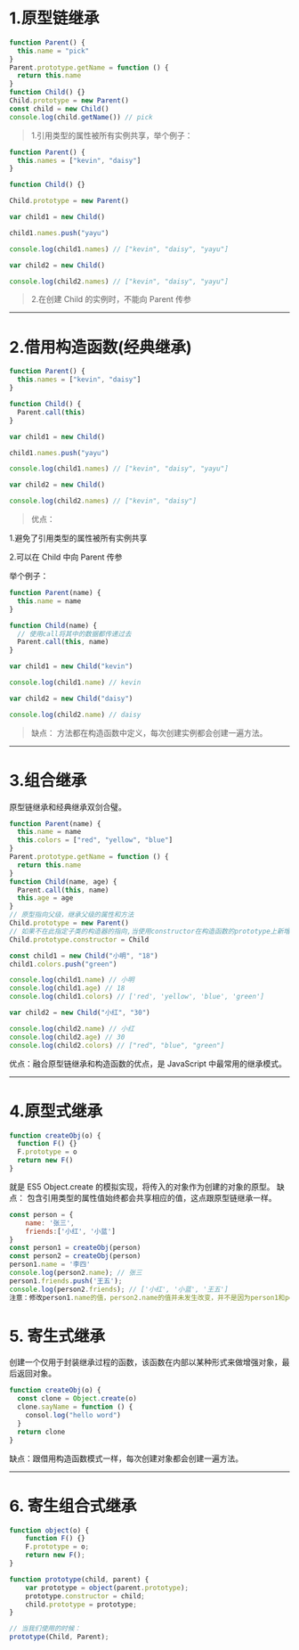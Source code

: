 # 1.原型链继承

```javascript
function Parent() {
  this.name = "pick"
}
Parent.prototype.getName = function () {
  return this.name
}
function Child() {}
Child.prototype = new Parent()
const child = new Child()
console.log(child.getName()) // pick
```

> 1.引用类型的属性被所有实例共享，举个例子：

```javascript
function Parent() {
  this.names = ["kevin", "daisy"]
}

function Child() {}

Child.prototype = new Parent()

var child1 = new Child()

child1.names.push("yayu")

console.log(child1.names) // ["kevin", "daisy", "yayu"]

var child2 = new Child()

console.log(child2.names) // ["kevin", "daisy", "yayu"]
```

> 2.在创建 Child 的实例时，不能向 Parent 传参

---

# 2.借用构造函数(经典继承)

```javascript
function Parent() {
  this.names = ["kevin", "daisy"]
}

function Child() {
  Parent.call(this)
}

var child1 = new Child()

child1.names.push("yayu")

console.log(child1.names) // ["kevin", "daisy", "yayu"]

var child2 = new Child()

console.log(child2.names) // ["kevin", "daisy"]
```

> 优点：

1.避免了引用类型的属性被所有实例共享

2.可以在 Child 中向 Parent 传参

举个例子：

```javascript
function Parent(name) {
  this.name = name
}

function Child(name) {
  // 使用call将其中的数据都传递过去
  Parent.call(this, name)
}

var child1 = new Child("kevin")

console.log(child1.name) // kevin

var child2 = new Child("daisy")

console.log(child2.name) // daisy
```

> 缺点：
> 方法都在构造函数中定义，每次创建实例都会创建一遍方法。

---

# 3.组合继承

原型链继承和经典继承双剑合璧。

```js
function Parent(name) {
  this.name = name
  this.colors = ["red", "yellow", "blue"]
}
Parent.prototype.getName = function () {
  return this.name
}
function Child(name, age) {
  Parent.call(this, name)
  this.age = age
}
// 原型指向父级，继承父级的属性和方法
Child.prototype = new Parent()
// 如果不在此指定子类的构造器的指向,当使用constructor在构造函数的prototype上新增属性，会直接添加到父类上
Child.prototype.constructor = Child

const child1 = new Child("小明", "18")
child1.colors.push("green")

console.log(child1.name) // 小明
console.log(child1.age) // 18
console.log(child1.colors) // ['red', 'yellow', 'blue', 'green']

var child2 = new Child("小红", "30")

console.log(child2.name) // 小红
console.log(child2.age) // 30
console.log(child2.colors) // ["red", "blue", "green"]
```

优点：融合原型链继承和构造函数的优点，是 JavaScript 中最常用的继承模式。

---

# 4.原型式继承

```js
function createObj(o) {
  function F() {}
  F.prototype = o
  return new F()
}
```

就是 ES5 Object.create 的模拟实现，将传入的对象作为创建的对象的原型。
缺点：
包含引用类型的属性值始终都会共享相应的值，这点跟原型链继承一样。

```js
const person = {
    name: '张三',
    friends:['小红', '小蓝']
}
const person1 = createObj(person)
const person2 = createObj(person)
person1.name = '李四'
console.log(person2.name); // 张三
person1.friends.push('王五');
console.log(person2.friends); // ['小红', '小蓝', '王五']
注意：修改person1.name的值，person2.name的值并未发生改变，并不是因为person1和person2有独立的 name 值，而是因为person1.name = 'person1'，给person1添加了 name 值，并非修改了原型上的 name 值。
```

# 5. 寄生式继承

创建一个仅用于封装继承过程的函数，该函数在内部以某种形式来做增强对象，最后返回对象。

```js
function createObj(o) {
  const clone = Object.create(o)
  clone.sayName = function () {
    consol.log("hello word")
  }
  return clone
}
```

缺点：跟借用构造函数模式一样，每次创建对象都会创建一遍方法。
***
# 6. 寄生组合式继承
```js
function object(o) {
    function F() {}
    F.prototype = o;
    return new F();
}

function prototype(child, parent) {
    var prototype = object(parent.prototype);
    prototype.constructor = child;
    child.prototype = prototype;
}

// 当我们使用的时候：
prototype(Child, Parent);
```